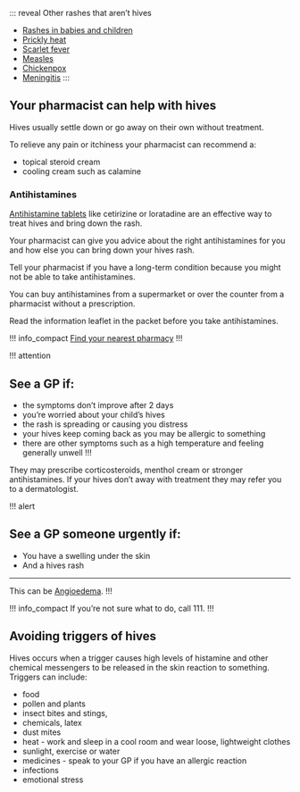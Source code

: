 ::: reveal Other rashes that aren’t hives
  - [Rashes in babies and children](https://beta.nhs.uk/symptoms/rashes-in-babies-and-children)  
  - [Prickly heat](http://www.nhs.uk/Conditions/prickly-heat/Pages/Introduction.aspx)
  - [Scarlet fever](http://www.nhs.uk/Conditions/Scarlet-fever/Pages/Introduction.aspx)
  - [Measles](http://www.nhs.uk/conditions/measles/Pages/Introduction.aspx)
  - [Chickenpox](http://www.nhs.uk/Conditions/Chickenpox/Pages/Introduction.aspx)
  - [Meningitis](http://www.nhs.uk/conditions/Meningitis/Pages/Introduction.aspx)
:::


## Your pharmacist can help with hives

Hives usually settle down or go away on their own without treatment. 

To relieve any pain or itchiness your pharmacist can recommend a:
- topical steroid cream
- cooling cream such as calamine 

### Antihistamines

[Antihistamine tablets](http://www.nhs.uk/Conditions/Antihistamines/Pages/Introduction.aspx) like cetirizine or loratadine are an effective way to treat hives and bring down the rash. 

Your pharmacist can give you advice about the right antihistamines for you and how else you can bring down your hives rash.

Tell your pharmacist if you have a long-term condition because you might not be able to take antihistamines. 

You can buy antihistamines from a supermarket or over the counter from a pharmacist without a prescription. 

Read the information leaflet in the packet before you take antihistamines.

!!! info_compact
[Find your nearest pharmacy](https://beta.nhs.uk/finders/find-help)
!!!

!!! attention
  ## See a GP if: 
  - the symptoms don’t improve after 2 days
  - you’re worried about your child’s hives 
  - the rash is spreading or causing you distress
  - your hives keep coming back as you may be allergic to something 
  - there are other symptoms such as a high temperature and feeling generally unwell
!!!

They may prescribe corticosteroids, menthol cream or stronger antihistamines. If your hives don’t away with treatment they may refer you to a dermatologist.

!!! alert
  ## See a GP someone urgently if:
  - You have a swelling under the skin
  - And a hives rash

  ***
  This can be [Angioedema](http://www.nhs.uk/Conditions/Angioedema/Pages/Introduction.aspx).
!!!

!!! info_compact
If you’re not sure what to do, call 111. 
!!!


## Avoiding triggers of hives

Hives occurs when a trigger causes high levels of histamine and other chemical messengers to be released in the skin reaction to something. Triggers can include:

- food
- pollen and plants 
- insect bites and stings, 
- chemicals, latex
- dust mites
- heat - work and sleep in a cool room and wear loose, lightweight clothes
- sunlight, exercise or water 
- medicines - speak to your GP if you have an allergic reaction
- infections 
- emotional stress 
